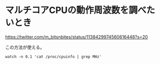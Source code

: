 # マルチコアCPUの動作周波数を調べたいとき

https://twitter.com/m_bitsnbites/status/1138429974560616448?s=20

この方法が使える。

```
watch -n 0.1 'cat /proc/cpuinfo | grep MHz'
```
